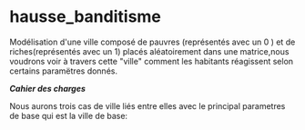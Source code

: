 # hausse_banditisme

Modélisation d'une ville composé de pauvres (représentés avec un 0 ) et de riches(représentés avec un 1) placés aléatoirement dans une matrice,nous voudrons voir à travers cette "ville" comment les habitants réagissent selon certains paramëtres donnés.

***Cahier des charges***



Nous aurons trois cas de ville liés entre elles  avec  le principal parametres de base qui est la ville de base:
